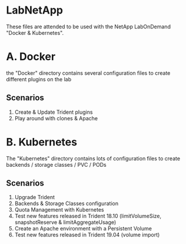 # LabNetApp

These files are attended to be used with the NetApp LabOnDemand "Docker & Kubernetes".


# A. Docker

the "Docker" directory contains several configuration files to create different plugins on the lab

Scenarios
---------
1. Create & Update Trident plugins
2. Play around with clones & Apache


# B. Kubernetes

The "Kubernetes" directory contains lots of configuration files to create backends / storage classes / PVC / PODs

Scenarios
---------
1. Upgrade Trident
2. Backends & Storage Classes configuration
3. Quota Management with Kubernetes
4. Test new features released in Trident 18.10 (limitVolumeSize, snapshotReserve & limitAggregateUsage)
5. Create an Apache environment with a Persistent Volume
6. Test new features released in Trident 19.04 (volume import)
